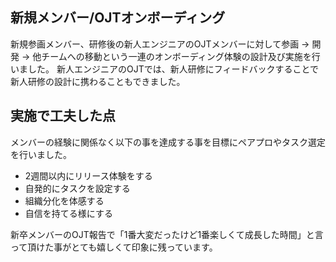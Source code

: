## 新規メンバー/OJTオンボーディング

新規参画メンバー、研修後の新人エンジニアのOJTメンバーに対して参画 -> 開発 -> 他チームへの移動という一連のオンボーディング体験の設計及び実施を行いました。
新人エンジニアのOJTでは、新人研修にフィードバックすることで新人研修の設計に携わることもできました。

## 実施で工夫した点
メンバーの経験に関係なく以下の事を達成する事を目標にペアプロやタスク選定を行いました。

* 2週間以内にリリース体験をする
* 自発的にタスクを設定する
* 組織分化を体感する
* 自信を持てる様にする

新卒メンバーのOJT報告で「1番大変だったけど1番楽しくて成長した時間」と言って頂けた事がとても嬉しくて印象に残っています。